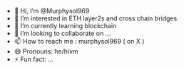- 👋 Hi, I’m @Murphysol969
- 👀 I’m interested in ETH layer2s and cross chain bridges
- 🌱 I’m currently learning blockchain
- 💞️ I’m looking to collaborate on ...
- 📫 How to reach me : murphysol969 ( on X )
- 😄 Pronouns: he/hivm
- ⚡ Fun fact: ...

<!---
Murphysol969/Murphysol969 is a ✨ special ✨ repository because its `README.md` (this file) appears on your GitHub profile.
You can click the Preview link to take a look at your changes.
--->
